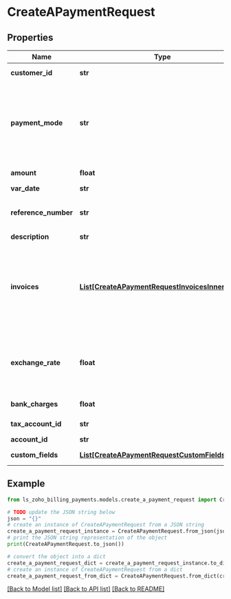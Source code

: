 # CreateAPaymentRequest


## Properties

Name | Type | Description | Notes
------------ | ------------- | ------------- | -------------
**customer_id** | **str** | Customer ID of the customer involved in the payment. | 
**payment_mode** | **str** | Mode through which payment is made. This can be &lt;code&gt;check&lt;/code&gt;, &lt;code&gt;cash&lt;/code&gt;, &lt;code&gt;creditcard&lt;/code&gt;, &lt;code&gt;banktransfer&lt;/code&gt;, &lt;code&gt;bankremittance&lt;/code&gt;, &lt;code&gt;autotransaction&lt;/code&gt; or &lt;code&gt;others&lt;/code&gt;. | 
**amount** | **float** | Amount paid in the respective payment. | 
**var_date** | **str** | Date on which payment is made. | [optional] 
**reference_number** | **str** | Reference number generated for the payment. A string of your choice can also be used as the reference number. | [optional] 
**description** | **str** | Description about the payment. | [optional] 
**invoices** | [**List[CreateAPaymentRequestInvoicesInner]**](CreateAPaymentRequestInvoicesInner.md) | List of invoices associated with the payment. Each invoice object contains &lt;code&gt;invoice_id&lt;/code&gt;, &lt;code&gt;invoice_number&lt;/code&gt;, &lt;code&gt;date&lt;/code&gt;, &lt;code&gt;invoice_amount&lt;/code&gt;, &lt;code&gt;amount_applied&lt;/code&gt; and &lt;code&gt;balance_amount&lt;/code&gt;. | [optional] 
**exchange_rate** | **float** | Exchange rate for the currency used in the invoices and customer&#39;s currency. The payment amount would be the multiplicative product of the original amount and the exchange rate. | [optional] [default to 1]
**bank_charges** | **float** | Denotes any additional bank charges. | [optional] 
**tax_account_id** | **str** | Unique ID of the account which was used for transaction. | [optional] 
**account_id** | **str** | Unique ID of the account. | [optional] 
**custom_fields** | [**List[CreateAPaymentRequestCustomFieldsInner]**](CreateAPaymentRequestCustomFieldsInner.md) | Additional fields for the payments. | [optional] 

## Example

```python
from ls_zoho_billing_payments.models.create_a_payment_request import CreateAPaymentRequest

# TODO update the JSON string below
json = "{}"
# create an instance of CreateAPaymentRequest from a JSON string
create_a_payment_request_instance = CreateAPaymentRequest.from_json(json)
# print the JSON string representation of the object
print(CreateAPaymentRequest.to_json())

# convert the object into a dict
create_a_payment_request_dict = create_a_payment_request_instance.to_dict()
# create an instance of CreateAPaymentRequest from a dict
create_a_payment_request_from_dict = CreateAPaymentRequest.from_dict(create_a_payment_request_dict)
```
[[Back to Model list]](../README.md#documentation-for-models) [[Back to API list]](../README.md#documentation-for-api-endpoints) [[Back to README]](../README.md)


